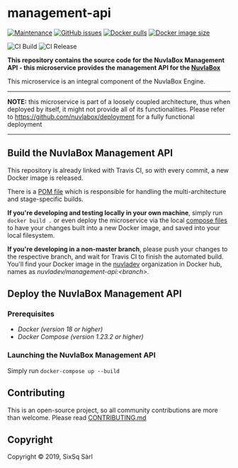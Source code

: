 # management-api

[![Maintenance](https://img.shields.io/badge/Maintained%3F-yes-green.svg?style=for-the-badge)](https://github.com/nuvlabox/management-api/graphs/commit-activity)
[![GitHub issues](https://img.shields.io/github/issues/nuvlabox/management-api?style=for-the-badge&logo=github&logoColor=white)](https://GitHub.com/nuvlabox/management-api/issues/)
[![Docker pulls](https://img.shields.io/docker/pulls/nuvlabox/management-api?style=for-the-badge&logo=Docker&logoColor=white)](https://cloud.docker.com/u/nuvlabox/repository/docker/nuvlabox/management-api)
[![Docker image size](https://img.shields.io/microbadger/image-size/nuvlabox/management-api?style=for-the-badge&logo=Docker&logoColor=white)](https://cloud.docker.com/u/nuvlabox/repository/docker/nuvlabox/management-api)


![CI Build](https://github.com/nuvlabox/management-api/actions/workflows/main.yml/badge.svg)
![CI Release](https://github.com/nuvlabox/management-api/actions/workflows/release.yml/badge.svg)


**This repository contains the source code for the NuvlaBox Management API - this microservice provides the management API for the [NuvlaBox](https://sixsq.com/products-and-services/nuvlabox/overview)**

This microservice is an integral component of the NuvlaBox Engine.

---

**NOTE:** this microservice is part of a loosely coupled architecture, thus when deployed by itself, it might not provide all of its functionalities. Please refer to https://github.com/nuvlabox/deployment for a fully functional deployment

---

## Build the NuvlaBox Management API

This repository is already linked with Travis CI, so with every commit, a new Docker image is released. 

There is a [POM file](pom.xml) which is responsible for handling the multi-architecture and stage-specific builds.

**If you're developing and testing locally in your own machine**, simply run `docker build .` or even deploy the microservice via the local [compose files](docker-compose.yml) to have your changes built into a new Docker image, and saved into your local filesystem.

**If you're developing in a non-master branch**, please push your changes to the respective branch, and wait for Travis CI to finish the automated build. You'll find your Docker image in the [nuvladev](https://hub.docker.com/u/nuvladev) organization in Docker hub, names as _nuvladev/management-api:\<branch\>_.

## Deploy the NuvlaBox Management API

### Prerequisites 

 - *Docker (version 18 or higher)*
 - *Docker Compose (version 1.23.2 or higher)*

### Launching the NuvlaBox Management API

Simply run `docker-compose up --build`

## Contributing

This is an open-source project, so all community contributions are more than welcome. Please read [CONTRIBUTING.md](CONTRIBUTING.md)
 
## Copyright

Copyright &copy; 2019, SixSq Sàrl


